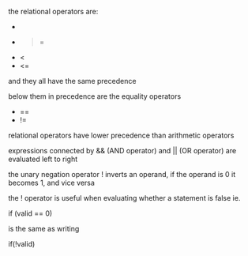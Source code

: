 the relational operators are:
- >
- >=
- <
- <=

and they all have the same precedence

below them in precedence are the equality operators
- ==
- !=

relational operators have lower precedence than arithmetic operators

expressions connected by && (AND operator) and || (OR operator) are evaluated left to right

the unary negation operator ! inverts an operand, if the operand is 0 it becomes 1, and vice versa

the ! operator is useful when evaluating whether a statement is false 
ie.

if (valid == 0)

is the same as writing 

if(!valid)